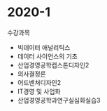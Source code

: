 # 2020-1
수강과목
- 빅데이터 애널리틱스
- 데이터 사이언스의 기초 
- 산업경영공학캡스톤디자인2
- 의사결정론
- 어드벤쳐디자인2
- IT경영 및 사업화 
- 산업경영공학과연구실심화실습3
